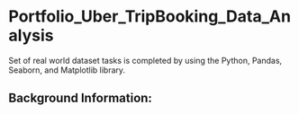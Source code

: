 # Portfolio_Uber_TripBooking_Data_Analysis
Set of real world dataset tasks is completed by using the Python, Pandas, Seaborn, and Matplotlib library.


## Background Information:
